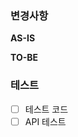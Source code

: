 ### 변경사항
<!-- 이 PR에서 어떤점들이 변경되었는지 기술. 가급적이면 as-is, to-be를 활용해서 작성  -->
**AS-IS**

**TO-BE**


### 테스트
<!-- 본 변경사항이 테스트가 되었는지 기술해주세요 --> 
- [ ] 테스트 코드
- [ ] API 테스트 
